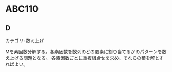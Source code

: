 # ABC110

## D
カテゴリ: 数え上げ

Mを素因数分解する。各素因数を数列のどの要素に割り当てるかのパターンを数え上げる問題となる。
各素因数ごとに重複組合せを求め、それらの積を解とすればよい。
